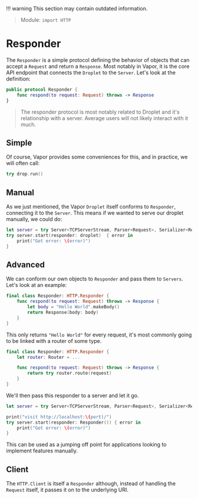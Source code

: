 !!! warning
    This section may contain outdated information.

> Module: `import HTTP`

# Responder

The `Responder` is a simple protocol defining the behavior of objects that can accept a `Request` and return a `Response`. Most notably in Vapor, it is the core API endpoint that connects the `Droplet` to the `Server`. Let's look at the definition:

```swift
public protocol Responder {
    func respond(to request: Request) throws -> Response
}
```

> The responder protocol is most notably related to Droplet and it's relationship with a server. Average users will not likely interact with it much.

## Simple

Of course, Vapor provides some conveniences for this, and in practice, we will often call:

```swift
try drop.run()
```

## Manual

As we just mentioned, the Vapor `Droplet` itself conforms to `Responder`, connecting it to the `Server`. This means if we wanted to serve our droplet manually, we could do:

```swift
let server = try Server<TCPServerStream, Parser<Request>, Serializer<Response>>(port: port)
try server.start(responder: droplet)  { error in
    print("Got error: \(error)")
}
```

## Advanced

We can conform our own objects to `Responder` and pass them to `Servers`. Let's look at an example:

```swift
final class Responder: HTTP.Responder {
    func respond(to request: Request) throws -> Response {
        let body = "Hello World".makeBody()
        return Response(body: body)
    }
}
```

This only returns `"Hello World"` for every request, it's most commonly going to be linked with a router of some type.


```swift
final class Responder: HTTP.Responder {
    let router: Router = ...

    func respond(to request: Request) throws -> Response {
        return try router.route(request)
    }
}
```

We'll then pass this responder to a server and let it go.

```swift
let server = try Server<TCPServerStream, Parser<Request>, Serializer<Response>>(port: port)

print("visit http://localhost:\(port)/")
try server.start(responder: Responder()) { error in
    print("Got error: \(error)")
}
```

This can be used as a jumping off point for applications looking to implement features manually.

## Client

The `HTTP.Client` is itself a `Responder` although, instead of handling the `Request` itself, it passes it on to the underlying URI. 
